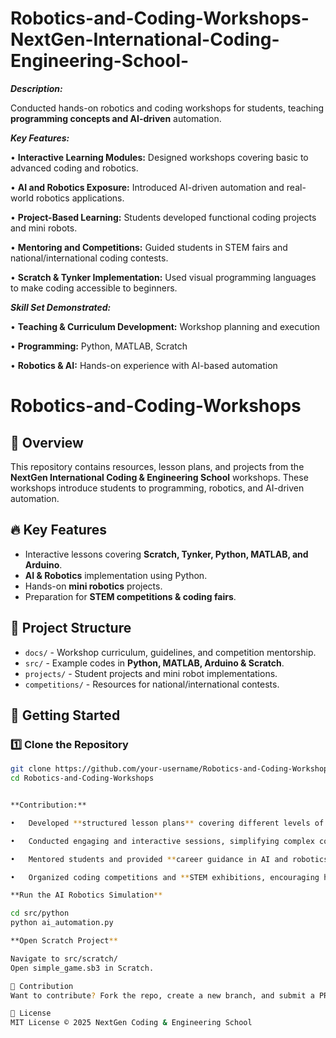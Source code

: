 # Robotics-and-Coding-Workshops-NextGen-International-Coding-Engineering-School-

_**Description:**_

Conducted hands-on robotics and coding workshops for students, teaching **programming concepts and AI-driven** automation.

_**Key Features:**_

•	**Interactive Learning Modules:** Designed workshops covering basic to advanced coding and robotics.

•	**AI and Robotics Exposure:** Introduced AI-driven automation and real-world robotics applications.

•	**Project-Based Learning:** Students developed functional coding projects and mini robots.

•	**Mentoring and Competitions:** Guided students in STEM fairs and national/international coding contests.

•	**Scratch & Tynker Implementation:** Used visual programming languages to make coding accessible to beginners.

_**Skill Set Demonstrated:**_

•	**Teaching & Curriculum Development:** Workshop planning and execution

•	**Programming:** Python, MATLAB, Scratch

•	**Robotics & AI:** Hands-on experience with AI-based automation

# Robotics-and-Coding-Workshops

## 🚀 Overview
This repository contains resources, lesson plans, and projects from the **NextGen International Coding & Engineering School** workshops. These workshops introduce students to programming, robotics, and AI-driven automation.

## 🔥 Key Features
- Interactive lessons covering **Scratch, Tynker, Python, MATLAB, and Arduino**.
- **AI & Robotics** implementation using Python.
- Hands-on **mini robotics** projects.
- Preparation for **STEM competitions & coding fairs**.

## 📂 Project Structure
- `docs/` - Workshop curriculum, guidelines, and competition mentorship.
- `src/` - Example codes in **Python, MATLAB, Arduino & Scratch**.
- `projects/` - Student projects and mini robot implementations.
- `competitions/` - Resources for national/international contests.

## 🚀 Getting Started
### 1️⃣ Clone the Repository
```sh
git clone https://github.com/your-username/Robotics-and-Coding-Workshops.git
cd Robotics-and-Coding-Workshops


**Contribution:**

•	Developed **structured lesson plans** covering different levels of **coding proficiency**.

•	Conducted engaging and interactive sessions, simplifying complex concepts.

•	Mentored students and provided **career guidance in AI and robotics**.

•	Organized coding competitions and **STEM exhibitions, encouraging hands-on learning**.

**Run the AI Robotics Simulation**

cd src/python
python ai_automation.py

**Open Scratch Project**

Navigate to src/scratch/
Open simple_game.sb3 in Scratch.

🤝 Contribution
Want to contribute? Fork the repo, create a new branch, and submit a PR!

📜 License
MIT License © 2025 NextGen Coding & Engineering School

